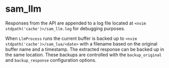 # sam_llm

Responses from the API are appended to a log file located at
`<nvim stdpath('cache')>/sam_llm.log` for debugging purposes.

When `LlmProcess` runs the current buffer is backed up to
`<nvim stdpath('cache')>/sam_lua/<date>` with a filename based on the
original buffer name and a timestamp. The extracted response can be backed up
in the same location. These backups are controlled with the
`backup_original` and `backup_response` configuration options.

